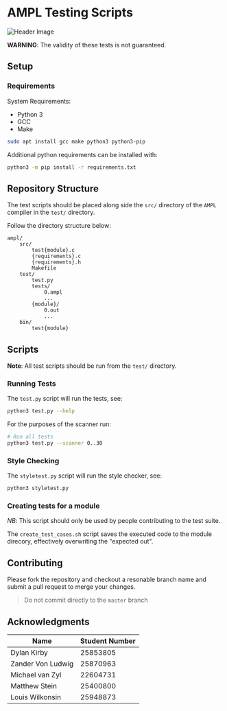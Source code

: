 # AMPL Testing Scripts

![Header Image](https://repository-images.githubusercontent.com/678396879/33ab37e9-c433-4848-b67a-8f535c5bcb8c)

**WARNING**: The validity of these tests is not guaranteed.

## Setup

### Requirements

System Requirements:
- Python 3
- GCC
- Make

```bash
sudo apt install gcc make python3 python3-pip
```

Additional python requirements can be installed with:
```bash
python3 -m pip install -r requirements.txt
```

## Repository Structure

The test scripts should be placed along side the `src/` directory of the `AMPL` compiler in the `test/` directory.

Follow the directory structure below:
```
ampl/
    src/
        test{module}.c
        {requirements}.c
        {requirements}.h
        Makefile
    test/
        test.py
        tests/
            0.ampl
            ...
        {module}/
            0.out
            ...
    bin/
        test{module}
```

## Scripts

**Note**: All test scripts should be run from the `test/` directory.

### Running Tests


The `test.py` script will run the tests, see:
```bash
python3 test.py --help
```

For the purposes of the scanner run:
```bash
# Run all tests
python3 test.py --scanner 0..30
```

### Style Checking

The `styletest.py` script will run the style checker, see:
```bash
python3 styletest.py
```

### Creating tests for a module

*NB*: This script should only be used by people contributing to the test suite.

The `create_test_cases.sh` script saves the executed code to the module direcory, effectively overwriting the "expected out".

## Contributing

Please fork the repository and checkout a resonable branch name and submit a pull request to merge your changes.

> Do not commit directly to the `master` branch

## Acknowledgments

| Name              | Student Number |
| ----------------- | -------------- |
| Dylan Kirby       | 25853805       |
| Zander Von Ludwig | 25870963       |
| Michael van Zyl   | 22604731       |
| Matthew Stein     | 25400800       |
| Louis Wilkonsin   | 25948873       |
